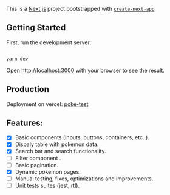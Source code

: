 This is a [Next.js](https://nextjs.org/) project bootstrapped with [`create-next-app`](https://github.com/vercel/next.js/tree/canary/packages/create-next-app).

## Getting Started

First, run the development server:

```bash

yarn dev
```

Open [http://localhost:3000](http://localhost:3000) with your browser to see the result.

## Production

Deployment on vercel: [poke-test](https://poke-test-steel.vercel.app/)

## Features:

- [x] Basic components (inputs, buttons, containers, etc..).
- [x] Dispaly table with pokemon data.
- [x] Search bar and search functionality.
- [ ] Filter component .
- [ ] Basic pagination.
- [x] Dynamic pokemon pages.
- [ ] Manual testing, fixes, optimizations and improvements.
- [ ] Unit tests suites (jest, rtl).
